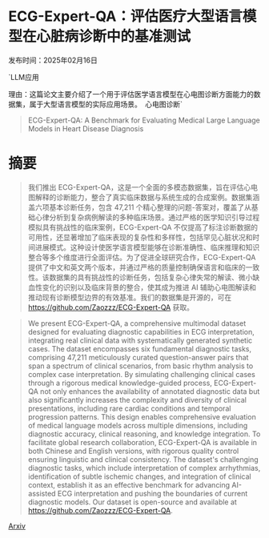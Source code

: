 # ECG-Expert-QA：评估医疗大型语言模型在心脏病诊断中的基准测试

发布时间：2025年02月16日

`LLM应用

理由：这篇论文主要介绍了一个用于评估医学语言模型在心电图诊断方面能力的数据集，属于大型语言模型的实际应用场景。` `心电图诊断`

> ECG-Expert-QA: A Benchmark for Evaluating Medical Large Language Models in Heart Disease Diagnosis

# 摘要

> 我们推出 ECG-Expert-QA，这是一个全面的多模态数据集，旨在评估心电图解释的诊断能力，整合了真实临床数据与系统生成的合成案例。数据集涵盖六项基本诊断任务，包含 47,211 个精心整理的问题-答案对，覆盖了从基础心律分析到复杂病例解读的多种临床场景。通过严格的医学知识引导过程模拟具有挑战性的临床案例，ECG-Expert-QA 不仅提高了标注诊断数据的可用性，还显著增加了临床表现的复杂性和多样性，包括罕见心脏状况和时间进展模式。这种设计使医学语言模型能够在诊断准确性、临床推理和知识整合等多个维度进行全面评估。为了促进全球研究合作，ECG-Expert-QA 提供了中文和英文两个版本，并通过严格的质量控制确保语言和临床的一致性。该数据集的具有挑战性的诊断任务，包括复杂心律失常的解读、微小缺血性变化的识别以及临床背景的整合，使其成为推进 AI 辅助心电图解读和推动现有诊断模型边界的有效基准。我们的数据集是开源的，可在 https://github.com/Zaozzz/ECG-Expert-QA 获取。

> We present ECG-Expert-QA, a comprehensive multimodal dataset designed for evaluating diagnostic capabilities in ECG interpretation, integrating real clinical data with systematically generated synthetic cases. The dataset encompasses six fundamental diagnostic tasks, comprising 47,211 meticulously curated question-answer pairs that span a spectrum of clinical scenarios, from basic rhythm analysis to complex case interpretation. By simulating challenging clinical cases through a rigorous medical knowledge-guided process, ECG-Expert-QA not only enhances the availability of annotated diagnostic data but also significantly increases the complexity and diversity of clinical presentations, including rare cardiac conditions and temporal progression patterns. This design enables comprehensive evaluation of medical language models across multiple dimensions, including diagnostic accuracy, clinical reasoning, and knowledge integration. To facilitate global research collaboration, ECG-Expert-QA is available in both Chinese and English versions, with rigorous quality control ensuring linguistic and clinical consistency. The dataset's challenging diagnostic tasks, which include interpretation of complex arrhythmias, identification of subtle ischemic changes, and integration of clinical context, establish it as an effective benchmark for advancing AI-assisted ECG interpretation and pushing the boundaries of current diagnostic models. Our dataset is open-source and available at https://github.com/Zaozzz/ECG-Expert-QA.

[Arxiv](https://arxiv.org/abs/2502.17475)